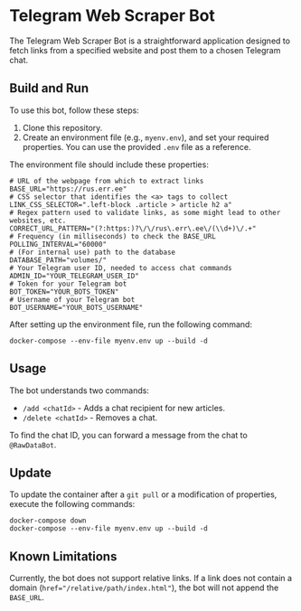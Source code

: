 # Telegram Web Scraper Bot

The Telegram Web Scraper Bot is a straightforward application designed to fetch links from a specified website and post them to a chosen Telegram chat.

## Build and Run

To use this bot, follow these steps:

1. Clone this repository.
2. Create an environment file (e.g., `myenv.env`), and set your required properties. You can use the provided `.env` file as a reference.

The environment file should include these properties:

```properties
# URL of the webpage from which to extract links
BASE_URL="https://rus.err.ee"
# CSS selector that identifies the <a> tags to collect
LINK_CSS_SELECTOR=".left-block .article > article h2 a"
# Regex pattern used to validate links, as some might lead to other websites, etc.
CORRECT_URL_PATTERN="(?:https:)?\/\/rus\.err\.ee\/(\\d+)\/.+"
# Frequency (in milliseconds) to check the BASE_URL
POLLING_INTERVAL="60000"
# (For internal use) path to the database
DATABASE_PATH="volumes/"
# Your Telegram user ID, needed to access chat commands
ADMIN_ID="YOUR_TELEGRAM_USER_ID"
# Token for your Telegram bot
BOT_TOKEN="YOUR_BOTS_TOKEN"
# Username of your Telegram bot
BOT_USERNAME="YOUR_BOTS_USERNAME"
```

After setting up the environment file, run the following command:

```shell
docker-compose --env-file myenv.env up --build -d
```

## Usage

The bot understands two commands:

* `/add <chatId>` - Adds a chat recipient for new articles.
* `/delete <chatId>` - Removes a chat.

To find the chat ID, you can forward a message from the chat to `@RawDataBot`.

## Update

To update the container after a `git pull` or a modification of properties, execute the following commands:

```shell
docker-compose down
docker-compose --env-file myenv.env up --build -d
```

## Known Limitations

Currently, the bot does not support relative links. If a link does not contain a domain (`href="/relative/path/index.html"`), the bot will not append the `BASE_URL`.
